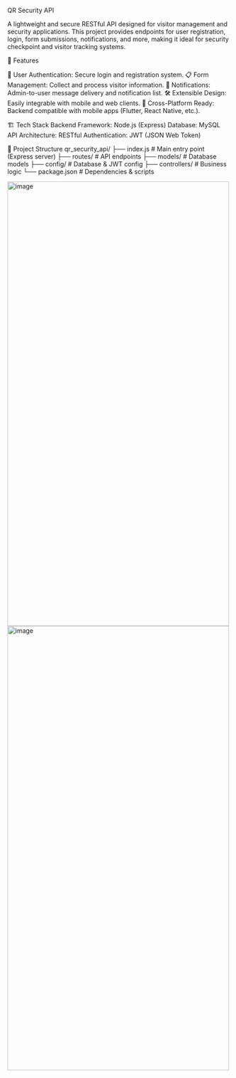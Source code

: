 QR Security API

A lightweight and secure RESTful API designed for visitor management and security applications.
This project provides endpoints for user registration, login, form submissions, notifications, and more, making it ideal for security checkpoint and visitor tracking systems.

📌 Features

🔑 User Authentication: Secure login and registration system.
📋 Form Management: Collect and process visitor information.
📩 Notifications: Admin-to-user message delivery and notification list.
🛠️ Extensible Design: Easily integrable with mobile and web clients.
🐳 Cross-Platform Ready: Backend compatible with mobile apps (Flutter, React Native, etc.).

🏗️ Tech Stack
Backend Framework: Node.js (Express)
Database: MySQL
API Architecture: RESTful
Authentication: JWT (JSON Web Token)


📂 Project Structure
qr_security_api/
├── index.js          # Main entry point (Express server)
├── routes/           # API endpoints
├── models/           # Database models
├── config/           # Database & JWT config
├── controllers/      # Business logic
└── package.json      # Dependencies & scripts


<img width="500" height="1000" alt="image" src="https://github.com/user-attachments/assets/4887000c-16fc-4d6a-b98f-bffee66ee9c7" />


<img width="500" height="1000" alt="image" src="https://github.com/user-attachments/assets/d66071da-9361-4326-b150-457209b97d32" />


